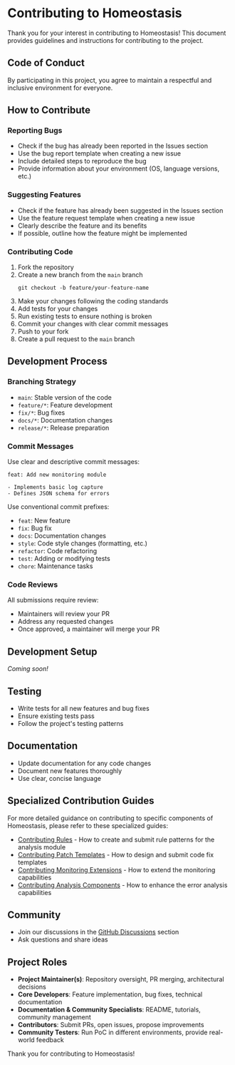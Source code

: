 # Contributing to Homeostasis

Thank you for your interest in contributing to Homeostasis! This document provides guidelines and instructions for contributing to the project.

## Code of Conduct

By participating in this project, you agree to maintain a respectful and inclusive environment for everyone.

## How to Contribute

### Reporting Bugs

- Check if the bug has already been reported in the Issues section
- Use the bug report template when creating a new issue
- Include detailed steps to reproduce the bug
- Provide information about your environment (OS, language versions, etc.)

### Suggesting Features

- Check if the feature has already been suggested in the Issues section
- Use the feature request template when creating a new issue
- Clearly describe the feature and its benefits
- If possible, outline how the feature might be implemented

### Contributing Code

1. Fork the repository
2. Create a new branch from the `main` branch
   ```
   git checkout -b feature/your-feature-name
   ```
3. Make your changes following the coding standards
4. Add tests for your changes
5. Run existing tests to ensure nothing is broken
6. Commit your changes with clear commit messages
7. Push to your fork
8. Create a pull request to the `main` branch

## Development Process

### Branching Strategy

- `main`: Stable version of the code
- `feature/*`: Feature development
- `fix/*`: Bug fixes
- `docs/*`: Documentation changes
- `release/*`: Release preparation

### Commit Messages

Use clear and descriptive commit messages:

```
feat: Add new monitoring module

- Implements basic log capture
- Defines JSON schema for errors
```

Use conventional commit prefixes:
- `feat`: New feature
- `fix`: Bug fix
- `docs`: Documentation changes
- `style`: Code style changes (formatting, etc.)
- `refactor`: Code refactoring
- `test`: Adding or modifying tests
- `chore`: Maintenance tasks

### Code Reviews

All submissions require review:
- Maintainers will review your PR
- Address any requested changes
- Once approved, a maintainer will merge your PR

## Development Setup

*Coming soon!*

## Testing

- Write tests for all new features and bug fixes
- Ensure existing tests pass
- Follow the project's testing patterns

## Documentation

- Update documentation for any code changes
- Document new features thoroughly
- Use clear, concise language

## Specialized Contribution Guides

For more detailed guidance on contributing to specific components of Homeostasis, please refer to these specialized guides:

- [Contributing Rules](docs/contributing-rules.md) - How to create and submit rule patterns for the analysis module
- [Contributing Patch Templates](docs/contributing-templates.md) - How to design and submit code fix templates
- [Contributing Monitoring Extensions](docs/contributing-monitoring.md) - How to extend the monitoring capabilities
- [Contributing Analysis Components](docs/contributing-analysis.md) - How to enhance the error analysis capabilities

## Community

- Join our discussions in the [GitHub Discussions](https://github.com/your-username/homeostasis/discussions) section
- Ask questions and share ideas

## Project Roles

- **Project Maintainer(s)**: Repository oversight, PR merging, architectural decisions
- **Core Developers**: Feature implementation, bug fixes, technical documentation
- **Documentation & Community Specialists**: README, tutorials, community management
- **Contributors**: Submit PRs, open issues, propose improvements
- **Community Testers**: Run PoC in different environments, provide real-world feedback

Thank you for contributing to Homeostasis!